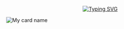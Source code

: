 <p align="center">
    <a href="https://git.io/J0hKr">
        <img
        src="https://readme-typing-svg.herokuapp.com?size=30&width=800&lines=Welcome+To+MR+WOLFIA+Github+profile."
            alt="Typing SVG"
        />
    </a>
</p>

![My card name](https://cardivo.vercel.app/api?name=MR%20WOLFIA&description=Hi,%20i%27m%20a%20%20%20simple%20developer%20Nice%20to%20meet%20you%20%F0%9F%91%8B&image=https://avatars.githubusercontent.com/u/88976667?v=4&backgroundColor=%23ecf0f1&github=MASTERwolfia&pattern=leaf&colorPattern=%23eaeaea)
</p>



<!---
MASTERwolfia/MASTERwolfia is a ✨ special ✨ repository because its `README.md` (this file) appears on your GitHub profile.
You can click the Preview link to take a look at your changes.
--->
